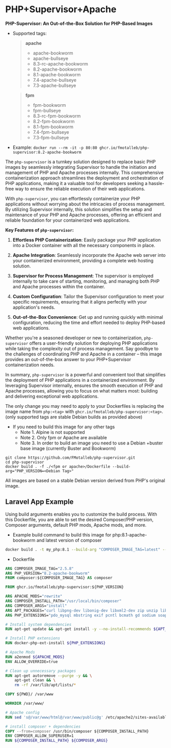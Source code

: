 # PHP+Supervisor+Apache

**PHP-Supervisor: An Out-of-the-Box Solution for PHP-Based Images**

* Supported tags:

    > **apache**
    >
    > * apache-bookworm
    > * apache-bullseye
    > * 8.3-rc-apache-bookworm
    > * 8.2-apache-bookworm
    > * 8.1-apache-bookworm
    > * 7.4-apache-bullseye
    > * 7.3-apache-bullseye

    > **fpm**
    >
    > * fpm-bookworm
    > * fpm-bullseye
    > * 8.3-rc-fpm-bookworm
    > * 8.2-fpm-bookworm
    > * 8.1-fpm-bookworm
    > * 7.4-fpm-bullseye
    > * 7.3-fpm-bullseye
    >
* Example: `docker run --rm -it -p 80:80 ghcr.io/fmotalleb/php-supervisor:8.2-apache-bookworm`

The `php-supervisor` is a turnkey solution designed to replace basic PHP images by seamlessly integrating Supervisor to handle the initiation and management of PHP and Apache processes internally. This comprehensive containerization approach streamlines the deployment and orchestration of PHP applications, making it a valuable tool for developers seeking a hassle-free way to ensure the reliable execution of their web applications.

With `php-supervisor`, you can effortlessly containerize your PHP applications without worrying about the intricacies of process management. By utilizing Supervisor internally, this solution simplifies the setup and maintenance of your PHP and Apache processes, offering an efficient and reliable foundation for your containerized web applications.

**Key Features of `php-supervisor`:**

1. **Effortless PHP Containerization**: Easily package your PHP application into a Docker container with all the necessary components in place.

2. **Apache Integration**: Seamlessly incorporate the Apache web server into your containerized environment, providing a complete web hosting solution.

3. **Supervisor for Process Management**: The supervisor is employed internally to take care of starting, monitoring, and managing both PHP and Apache processes within the container.

4. **Custom Configuration**: Tailor the Supervisor configuration to meet your specific requirements, ensuring that it aligns perfectly with your application's needs.

5. **Out-of-the-Box Convenience**: Get up and running quickly with minimal configuration, reducing the time and effort needed to deploy PHP-based web applications.

Whether you're a seasoned developer or new to containerization, `php-supervisor` offers a user-friendly solution for deploying PHP applications while taking the complexity out of process management. Say goodbye to the challenges of coordinating PHP and Apache in a container – this image provides an out-of-the-box answer to your PHP+Supervisor containerization needs.

In summary, `php-supervisor` is a powerful and convenient tool that simplifies the deployment of PHP applications in a containerized environment. By leveraging Supervisor internally, ensures the smooth execution of PHP and Apache processes, allowing you to focus on what matters most: building and delivering exceptional web applications.

The only change you may need to apply to your Dockerfiles is replacing the image name from `php:<tag>` with `ghcr.io/fmotalleb/php-supervisor:<tag>`. (only supported tags are stable Debian builds as provided above)

* If you need to build this image for any other tags
  * Note 1. Alpine is not supported
  * Note 2. Only fpm or Apache are available
  * Note 3. In order to build an image you need to use a Debian +buster base image (currently Buster and Bookworm)  

```
git clone https://github.com/FMotalleb/php-supervisor.git
cd php-supervisor
docker build . -f ./<fpm or apache>/Dockerfile --build-arg="PHP_VERSION=<Debian Tag>"
```

All images are based on a stable Debian version derived from PHP's original image.

## Laravel App Example

Using build arguments enables you to customize the build process. With this Dockerfile,
you are able to set the desired Composer/PHP version, Composer arguments, default PHP mods, Apache mods, and more.

* Example build command to build this image for php:8.1-apache-bookworm and latest version of composer

```bash
docker build . -t my_php:8.1 --build-arg "COMPOSER_IMAGE_TAG=latest" --build-arg "PHP_VERSION=8.1-apache-bookworm"
```

* Dockerfile

```Dockerfile
ARG COMPOSER_IMAGE_TAG="2.5.8"
ARG PHP_VERSION="8.2-apache-bookworm"
FROM composer:${COMPOSER_IMAGE_TAG} AS composer

FROM ghcr.io/fmotalleb/php-supervisor:${PHP_VERSION}

ARG APACHE_MODS="rewrite"
ARG COMPOSER_INSTALL_PATH="/usr/local/bin/composer"
ARG COMPOSER_ARGS="install"
ARG APT_PACKAGES="curl libpng-dev libonig-dev libxml2-dev zip unzip libsodium-dev git libzip-dev"
ARG PHP_EXTENSIONS="pdo_mysql mbstring exif pcntl bcmath gd sodium soap zip"

# Install system dependencies
RUN apt-get update && apt-get install -y --no-install-recommends ${APT_PACKAGES}

# Install PHP extensions
RUN docker-php-ext-install ${PHP_EXTENSIONS}

# Apache Mods
RUN a2enmod ${APACHE_MODS}
ENV ALLOW_OVERRIDE=true

# Clean up unnecessary packages
RUN apt-get autoremove --purge -y && \
    apt-get clean && \
    rm -rf /var/lib/apt/lists/*

COPY ${PWD}/ /var/www

WORKDIR /var/www/

# Apache config
RUN sed 's@/var/www/html@/var/www/public@g' /etc/apache2/sites-available/000-default.conf | tee ${APACHE_CONF_PATH}

# install composer + dependencies
COPY --from=composer /usr/bin/composer ${COMPOSER_INSTALL_PATH}
ENV COMPOSER_ALLOW_SUPERUSER=1
RUN ${COMPOSER_INSTALL_PATH} ${COMPOSER_ARGS}
```
